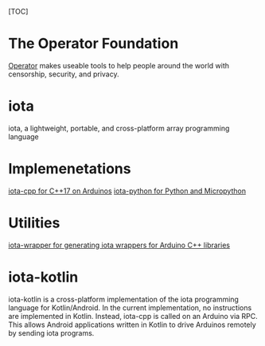 [TOC]

# The Operator Foundation

 [Operator](https://operatorfoundation.org/) makes useable tools to help people around the world with censorship, security, and privacy.

# iota

iota, a lightweight, portable, and cross-platform array programming language

# Implemenetations

[iota-cpp for C++17 on Arduinos](https://github.com/blanu/iota-cpp)
[iota-python for Python and Micropython](https://github.com/blanu/iota-python)

# Utilities

[iota-wrapper for generating iota wrappers for Arduino C++ libraries](https://github.com/OperatorFoundation/iota-wrapper)

# iota-kotlin

iota-kotlin is a cross-platform implementation of the iota programming language for Kotlin/Android.
In the current implementation, no instructions are implemented in Kotlin. Instead, iota-cpp is called on an Arduino via RPC.
This allows Android applications written in Kotlin to drive Arduinos remotely by sending iota programs.
